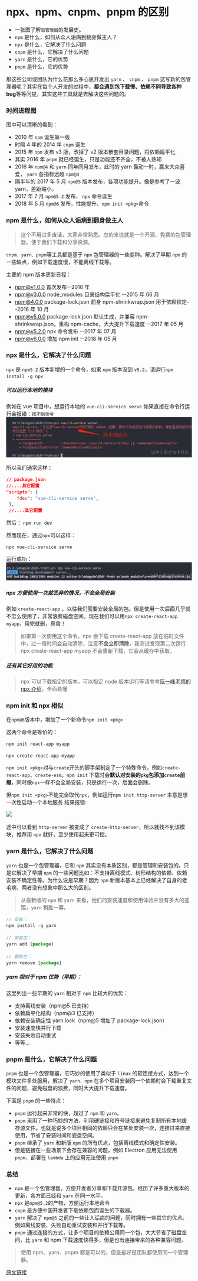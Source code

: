 # npx、npm、cnpm、pnpm 的区别

- 一张图了解`包管理器`的发展史。
- `npm` 是什么，如何从众人诟病到翻身做主人？
- `npx` 是什么，它解决了什么问题
- `cnpm` 是什么，它解决了什么问题
- `yarn` 是什么，它的优势
- `pnpm` 是什么，它的优势

那这些公司或团队为什么花那么多心思开发出 `yarn` 、 `cnpm` 、 `pnpm` 这写新的包管理器呢？其实在每个人开发的过程中，<b>都会遇到包下载慢、依赖不同导致各种 bug</b>等等问提，其实这些工具就是去解决这些问题的。

### 时间进程图

[](./img/timeLine.jpg)
图中可以清晰的看到：

- 2010 年 `npm` 诞生第一版
- 时隔 4 年的 2014 年 `cnpm` 诞生
- 2015 年 `npm` 发布 v3 版，改掉了 v2 版本嵌套目录问题，将依赖扁平化
- 其实 2016 年 `pnpm` 就已经诞生，只是功能还不齐全，不被人熟知
- 2016 年 `npm@4` 和 `yarn` 同年同月发布，此时的 yarn 轰动一时，赢来大众喜爱， `yarn` 各指标远超 `npm@4`
- 隔半年的 2017 年 5 月 `npm@5` 版本发布，各项功能提升。像是参考了一波 yarn，差距缩小。
- 2017 年 7 月 `npm@5.2` 发布， `npx` 命令诞生
- 2018 年 5 月 `npm@6` 发布，性能提升、`npm init <pkg>`命令

### npm 是什么，如何从众人诟病到翻身做主人

> 这个不用过多废话，大家非常熟悉。总的来说就是一个开源、免费的包管理器。便于我们下载和分享资源。

`cnpm、yarn、pnpm`等工具都是基于 `npm` 包管理器的一些变种。解决了早期 `npm` 的一些缺点，例如下载速度慢，不能离线下载等。

主要的 npm 版本更新日程：

- npm@v1.0.0 首次发布--2010 年
- npm@v3.0.0 node_modules 目录结构扁平化 --2015 年 06 月
- npm@4.0.0 package-lock.json 前身 npm-shrinkwrap.json 用于依赖锁定--2016 年 10 月
- npm@v5.0.0 package-lock.json 默认生成，并兼容 npm-shrinkwrap.json，重构 npm-cache，大大提升下载速度 --2017 年 05 月
- npm@v5.2.0 npx 命令发布 --2017 年 07 月
- npm@v6.0.0 增加 npm init --2018 年 05 月

### npx 是什么，它解决了什么问题

`npx` 是 `npm5.2` 版本新增的一个命令，如果 `npm` 版本没到 `v5.2`，请运行`npm install -g npx`

##### 可以运行本地的模块

例如在 vue 项目中，想运行本地的 `vue-cli-service serve` 如果直接在命令行运行会报错：`找不到命令`
![](./img/serve.jpg)

所以我们通常这样：

```json
// package.json
//....其它配置
"scripts": {
    "dev": "vue-cli-service serve",
 },
 //....其它配置
```

然后：
`npm run dev`

然而现在，通过`npx`可以这样：

```
npx vue-cli-service serve
```

运行成功：
![](./img/serve-succ.jpg)

##### npx 方便使用一次就丢弃的情况，不会全局安装

例如 `create-react-app` ，以往我们需要安装全局的包。但是使用一次后面几乎就不怎么使用了，非常浪费磁盘空间。现在我们可以用`npx create-react-app myapp`，用完就删，真香！

> 如果第一次使用这个命令，npx 会下载 create-react-app 放在临时文件中，过一段时间会自动清除，注意<b>不会立即清除</b>，我测试发现第二次运行 npx create-react-app myapp 不会重新下载，它会从缓存中获取。

##### 还有其它好用的功能

> npx 可以下载指定的版本，可以指定 node 版本运行等请参考[阮一峰老师的 npx 介绍](http://www.ruanyifeng.com/blog/2019/02/npx.html)，全面易懂

### npm init 和 npx 相似

在`npm@6`版本中，增加了一个新命令`npm init <pkg>`

这两个命令是等价的：

```
npm init react-app myapp

npx create-react-app myapp
```

`npm init <pkg>`对与`create`开头的脚手架制定了一个特殊命令，例如`create-react-app`、`create-esm`。`npm init` 下载时会<b>默认对安装的`pkg`包添加`create`前缀</b>，同时像`npx`一样不会全局安装，只是运行一次，后面会删除。

但`npm init <pkg>`不能完全取代`npx`，例如运行`npm init http-server` 本意是想一次性启动一个本地服务 结果报错:

![](https://pic1.zhimg.com/v2-590c3249eed9cd7932b50cc2804ac660_b.jpg)

途中可以看到 `http-server` 被变成了 `create-http-server`，所以就找不到该模块，推荐用 `npx` 就好，至少使用起来更可控。

### yarn 是什么，它解决了什么问题

`yarn` 也是一个包管理器，它和 `npm` 其实没有本质区别，都是管理和安装包的。只是它解决了早期 `npm` 的一些问题比如：不支持离线模式、树形结构的依赖、依赖安装不确定性等。为什么说是早期？因为 `npm` 新版本基本上已经解决了自身的老毛病，两者没有想象中那么大的区别。

> 从最新版的 `npm` 和 `yarn` 来看，他们的安装速度和使用体验并没有多大的差距，`yarn` 稍胜一筹。

```js
// 安装：
npm install -g yarn

// 安装包：
yarn add [package]

// 删除包：
yarn remove [package]
```

##### yarn 相对于 npm 优势（早期）：

这里列出一些早期的 `yarn` 相对于 `npm` 比较大的优势：

- 支持离线安装（npm@5 已支持）
- 依赖扁平化结构（npm@3 已支持）
- 依赖安装确定性 yarn.lock（npm@5 增加了 package-lock.json）
- 安装速度快并行下载
- 安装失败自动重试
- 等等...

### pnpm 是什么，它解决了什么问题

`pnpm` 也是一个包管理器，它巧妙的使用了类似于 `linux` 的软连接方式，达到一个模块文件多处服用，解决了 `yarn、npm` 在多个项目安装同一个依赖时会下载重复文件的问题，避免磁盘的浪费，同时大大提升下载速度。

下面是 `pnpm` 的一些特点：

- `pnpm` 运行起来非常的快，超过了 `npm` 和 `yarn`。
- `pnpm` 采用了一种巧妙的方法，利用硬链接和符号链接来避免复制所有本地缓存源文件。也就是说多个项目相同的依赖只会在某处安装一次，连接过来直接使用，节省了安装时间和瓷盘空间。
- `pnpm` 继承了 `yarn` 和新版 `npm` 的所有优点，包括离线模式和确定性安装。
- 但是链接在一些场景下会存在兼容的问题，例如 Electron 应用无法使用 `pnpm`、部署在 `lambda` 上的应用无法使用 `pnpm`

### 总结

- `npm` 是一个包管理器，方便开发者分享和下载开源包。经历了许多重大版本的更新，各方面已经和 `yarn` 在同一水平。
- `npx` 是`npm@5.2`的产物，方便运行本地命令
- `cnpm` 是方便中国开发者下载依赖包而诞生的下载器。
- `yarn` 解决了 `npm@5` 之前的一些让人诟病的问题，同时拥有一些其它的优点。例如离线安装、失败自动重试安装和并行下载等。
- `pnpm` 通过连接的方式，让多个项目的依赖公用同一个包，大大节省了磁盘空间，比 `yarn` 和 npm 下载速度快得多，但是也有连接带来的各种兼容问题。

> 使用 npm、yarn、pnpm 都是可以的，但是最好是团队都使用同一个管理器。

[原文链接](https://zhuanlan.zhihu.com/p/494076214)
